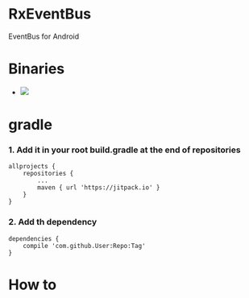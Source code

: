 # RxEventBus
EventBus for Android


# Binaries
* [![](https://jitpack.io/v/ppakko1/RxEventBus.svg)](https://jitpack.io/#ppakko1/RxEventBus)

# gradle
### 1. Add it in your root build.gradle at the end of repositories
	allprojects {
		repositories {
			...
			maven { url 'https://jitpack.io' }
		}
	}

### 2. Add th dependency

	dependencies {
		compile 'com.github.User:Repo:Tag'
	}

# How to
